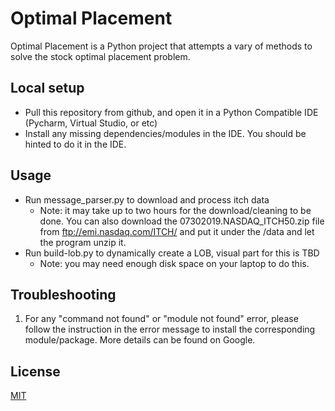 # Optimal Placement

Optimal Placement is a Python project that attempts a vary of methods to solve the
stock optimal placement problem. 

## Local setup
- Pull this repository from github, and open it in a Python Compatible IDE (Pycharm, Virtual Studio, or etc)
- Install any missing dependencies/modules in the IDE. You should be hinted to do it in the IDE.

## Usage
- Run message_parser.py to download and process itch data 
    - Note: it may take up to two hours for the download/cleaning to be done. You can also download the 
    07302019.NASDAQ_ITCH50.zip file from ftp://emi.nasdaq.com/ITCH/ and put it under the /data and let the 
    program unzip it.
- Run build-lob.py to dynamically create a LOB, visual part for this is TBD
    - Note: you may need enough disk space on your laptop to do this.

## Troubleshooting
1. For any "command not found" or "module not found" error, please follow the instruction
in the error message to install the corresponding module/package. More details can be found
on Google.  

## License
[MIT](https://choosealicense.com/licenses/mit/)